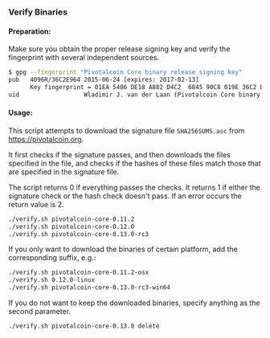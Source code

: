### Verify Binaries

#### Preparation:

Make sure you obtain the proper release signing key and verify the fingerprint with several independent sources.

```sh
$ gpg --fingerprint "Pivotalcoin Core binary release signing key"
pub   4096R/36C2E964 2015-06-24 [expires: 2017-02-13]
      Key fingerprint = 01EA 5486 DE18 A882 D4C2  6845 90C8 019E 36C2 E964
uid                  Wladimir J. van der Laan (Pivotalcoin Core binary release signing key) <laanwj@gmail.com>
```

#### Usage:

This script attempts to download the signature file `SHA256SUMS.asc` from https://pivotalcoin.org.

It first checks if the signature passes, and then downloads the files specified in the file, and checks if the hashes of these files match those that are specified in the signature file.

The script returns 0 if everything passes the checks. It returns 1 if either the signature check or the hash check doesn't pass. If an error occurs the return value is 2.


```sh
./verify.sh pivotalcoin-core-0.11.2
./verify.sh pivotalcoin-core-0.12.0
./verify.sh pivotalcoin-core-0.13.0-rc3
```

If you only want to download the binaries of certain platform, add the corresponding suffix, e.g.:

```sh
./verify.sh pivotalcoin-core-0.11.2-osx
./verify.sh 0.12.0-linux
./verify.sh pivotalcoin-core-0.13.0-rc3-win64
```

If you do not want to keep the downloaded binaries, specify anything as the second parameter.

```sh
./verify.sh pivotalcoin-core-0.13.0 delete
```
